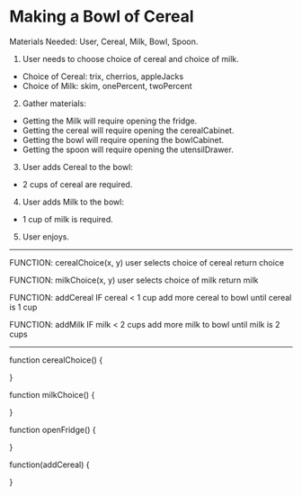 # Making a Bowl of Cereal

Materials Needed:
User, Cereal, Milk, Bowl, Spoon.

1. User needs to choose choice of cereal and choice of milk.
* Choice of Cereal: trix, cherrios, appleJacks
* Choice of Milk: skim, onePercent, twoPercent

2. Gather materials:
* Getting the Milk will require opening the fridge.
* Getting the cereal will require opening the cerealCabinet.
* Getting the bowl will require opening the bowlCabinet.
* Getting the spoon will require opening the utensilDrawer.

3. User adds Cereal to the bowl:
* 2 cups of cereal are required.

4. User adds Milk to the bowl:
* 1 cup of milk is required.

5. User enjoys. 

<hr>

FUNCTION: cerealChoice(x, y)
    user selects choice of cereal
        return choice

FUNCTION: milkChoice(x, y)
    user selects choice of milk
    return milk

FUNCTION: addCereal 
    IF cereal < 1 cup
        add more cereal to bowl until cereal is 1 cup

FUNCTION: addMilk
    IF milk < 2 cups
        add more milk to bowl until milk is 2 cups

<hr>

function cerealChoice() {
    
}

function milkChoice() {
    
}

function openFridge() {

}


function(addCereal) {

}



    




